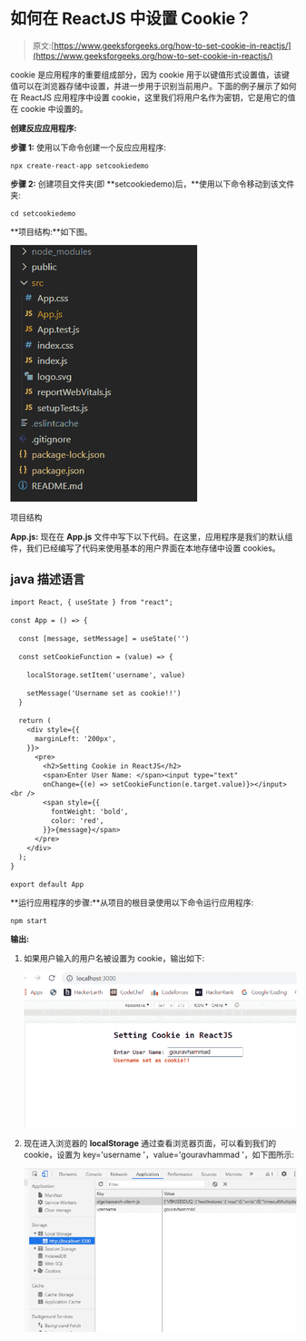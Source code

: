 # 如何在 ReactJS 中设置 Cookie？

> 原文:[https://www.geeksforgeeks.org/how-to-set-cookie-in-reactjs/](https://www.geeksforgeeks.org/how-to-set-cookie-in-reactjs/)

cookie 是应用程序的重要组成部分，因为 cookie 用于以键值形式设置值，该键值可以在浏览器存储中设置，并进一步用于识别当前用户。下面的例子展示了如何在 ReactJS 应用程序中设置 cookie，这里我们将用户名作为密钥，它是用它的值在 cookie 中设置的。

**创建反应应用程序:**

**步骤 1:** 使用以下命令创建一个反应应用程序:

```
npx create-react-app setcookiedemo
```

**步骤 2:** 创建项目文件夹(即 **setcookiedemo)后，**使用以下命令移动到该文件夹:

```
cd setcookiedemo
```

**项目结构:**如下图。

![](img/f04ae0d8b722a9fff0bd9bd138b29c23.png)

项目结构

**App.js:** 现在在 **App.js** 文件中写下以下代码。在这里，应用程序是我们的默认组件，我们已经编写了代码来使用基本的用户界面在本地存储中设置 cookies。

## java 描述语言

```
import React, { useState } from "react";

const App = () => {

  const [message, setMessage] = useState('')

  const setCookieFunction = (value) => {

    localStorage.setItem('username', value)

    setMessage('Username set as cookie!!')
  }

  return (
    <div style={{
      marginLeft: '200px',
    }}>
      <pre>
        <h2>Setting Cookie in ReactJS</h2>
        <span>Enter User Name: </span><input type="text" 
        onChange={(e) => setCookieFunction(e.target.value)}></input> <br />
        <span style={{
          fontWeight: 'bold',
          color: 'red',
        }}>{message}</span>
      </pre>
    </div>
  );
}

export default App
```

**运行应用程序的步骤:**从项目的根目录使用以下命令运行应用程序:

```
npm start
```

**输出:**

1.  如果用户输入的用户名被设置为 cookie，输出如下:

    ![](img/89fc839e5286d5490daf0173372b6959.png)

2.  现在进入浏览器的 **localStorage** 通过查看浏览器页面，可以看到我们的 cookie，设置为 key='username '，value='gouravhammad '，如下图所示:

    ![](img/2ca0687a9ff006c574bc5c2069afd75d.png)